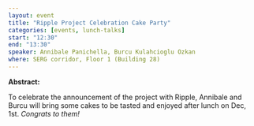 ```yaml
---
layout: event
title: "Ripple Project Celebration Cake Party"
categories: [events, lunch-talks]
start: "12:30"
end: "13:30"
speaker: Annibale Panichella, Burcu Kulahcioglu Ozkan
where: SERG corridor, Floor 1 (Building 28)
---
```


**Abstract:**

To celebrate the announcement of the project with Ripple, Annibale and Burcu will bring some cakes to be tasted and enjoyed after lunch on Dec, 1st. *Congrats to them!*
